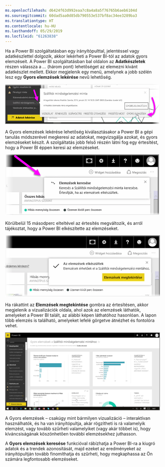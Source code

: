 ```yaml
---
ms.openlocfilehash: d6424f63d992eaa7c8a4a8a5f76765b6aeb6104d
ms.sourcegitcommit: 60dad5aa0d85db790553e537bf8ac34ee3289ba3
ms.translationtype: HT
ms.contentlocale: hu-HU
ms.lasthandoff: 05/29/2019
ms.locfileid: "61263838"
---
```

Ha a Power BI szolgáltatásban egy irányítópulttal, jelentéssel vagy adatkészlettel dolgozik, akkor lekérheti a Power BI-tól az adatok gyors elemzéseit. A Power BI szolgáltatásban bal oldalon az **Adatkészletek** részen válassza a *...* (három pont) lehetőséget az elemezni kívánt adatkészlet mellett. Ekkor megjelenik egy menü, amelynek a jobb szélén lesz egy **Gyors elemzések lekérése** nevű lehetőség.

![](media/4-1a-quick-insights/4-1a_1.png)

A Gyors elemzések lekérése lehetőség kiválasztásakor a Power BI a gépi tanulás módszerével megkeresi az adatokat, megvizsgálja azokat, és gyors elemzéseket készít. A szolgáltatás jobb felső részén látni fog egy értesítést, hogy a Power BI éppen keresi az elemzéseket.

![](media/4-1a-quick-insights/4-1a_2.png)

Körülbelül 15 másodperc elteltével az értesítés megváltozik, és arról tájékoztat, hogy a Power BI elkészítette az elemzéseket.

![](media/4-1a-quick-insights/4-1a_3.png)

Ha rákattint az **Elemzések megtekintése** gombra az értesítésen, akkor megjelenik a vizualizációk oldala, ahol azok az elemzések láthatók, amelyeket a Power BI talált, az alábbi képen láthatóhoz hasonlóan. A lapon több elemzés is található, amelyeket lefelé görgetve átnézhet és fontolóra vehet.

![](media/4-1a-quick-insights/4-1a_4.png)

A Gyors elemzések – csakúgy mint bármilyen vizualizáció – interaktívan használhatók, és ha van irányítópultja, akár rögzítheti is rá valamelyik elemzést, vagy tovább szűrheti valamelyiket (vagy akár többet is), hogy kíváncsiságának köszönhetően további elemzésekhez juthasson.

A **Gyors elemzések keresése** funkcióval rábízhatja a Power BI-ra a kiugró adatok és a trendek azonosítását, majd ezeket az eredményeket az irányítópultján tovább finomíthatja és szűrheti, hogy megkaphassa az Ön számára legfontosabb elemzéseket.

